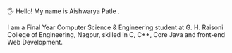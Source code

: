 :raised_hand_with_fingers_splayed: Hello! My name is Aishwarya Patle . 


I am a Final Year Computer Science & Engineering student at G. H. Raisoni College of Engineering, Nagpur, skilled in C, C++, Core Java and front-end Web Development.  
 


<!---
aishwaryapatle/aishwaryapatle is a ✨ special ✨ repository because its `README.md` (this file) appears on your GitHub profile.
You can click the Preview link to take a look at your changes.
--->
